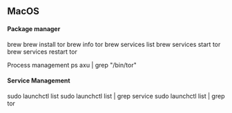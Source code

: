 ## MacOS

#### Package manager
brew
brew install tor
brew info tor
brew services list
brew services start tor
brew services restart tor

Process management
ps axu | grep "/bin/tor"

#### Service Management
sudo launchctl list
sudo launchctl list | grep service
sudo launchctl list | grep tor
